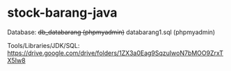 # stock-barang-java

Database: ~~db_databarang (phpmyadmin)~~ databarang1.sql (phpmyadmin)

Tools/Libraries/JDK/SQL:
https://drive.google.com/drive/folders/1ZX3a0Eag9SqzuIwoN7bMOO9ZrxTX5Iw8
